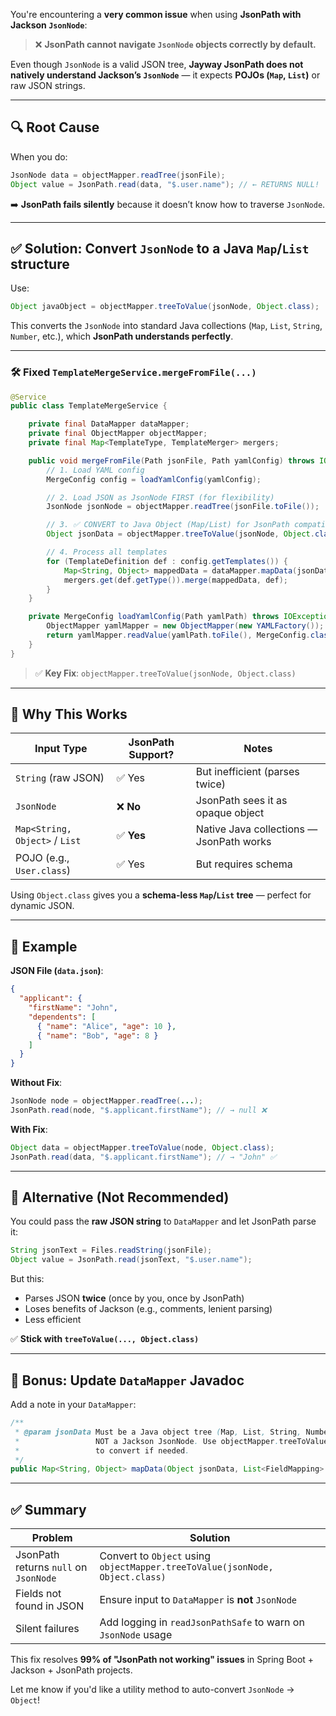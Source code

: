 You're encountering a **very common issue** when using **JsonPath with Jackson `JsonNode`**:  
> ❌ **JsonPath cannot navigate `JsonNode` objects correctly by default.**

Even though `JsonNode` is a valid JSON tree, **Jayway JsonPath does not natively understand Jackson’s `JsonNode`** — it expects **POJOs (`Map`, `List`)** or raw JSON strings.

---

## 🔍 Root Cause

When you do:
```java
JsonNode data = objectMapper.readTree(jsonFile);
Object value = JsonPath.read(data, "$.user.name"); // ← RETURNS NULL!
```

➡️ **JsonPath fails silently** because it doesn’t know how to traverse `JsonNode`.

---

## ✅ Solution: Convert `JsonNode` to a **Java `Map`/`List` structure**

Use:
```java
Object javaObject = objectMapper.treeToValue(jsonNode, Object.class);
```

This converts the `JsonNode` into standard Java collections (`Map`, `List`, `String`, `Number`, etc.), which **JsonPath understands perfectly**.

---

### 🛠 Fixed `TemplateMergeService.mergeFromFile(...)`

```java
@Service
public class TemplateMergeService {

    private final DataMapper dataMapper;
    private final ObjectMapper objectMapper;
    private final Map<TemplateType, TemplateMerger> mergers;

    public void mergeFromFile(Path jsonFile, Path yamlConfig) throws IOException {
        // 1. Load YAML config
        MergeConfig config = loadYamlConfig(yamlConfig);

        // 2. Load JSON as JsonNode FIRST (for flexibility)
        JsonNode jsonNode = objectMapper.readTree(jsonFile.toFile());

        // 3. ✅ CONVERT to Java Object (Map/List) for JsonPath compatibility
        Object jsonData = objectMapper.treeToValue(jsonNode, Object.class);

        // 4. Process all templates
        for (TemplateDefinition def : config.getTemplates()) {
            Map<String, Object> mappedData = dataMapper.mapData(jsonData, def.getMappings());
            mergers.get(def.getType()).merge(mappedData, def);
        }
    }

    private MergeConfig loadYamlConfig(Path yamlPath) throws IOException {
        ObjectMapper yamlMapper = new ObjectMapper(new YAMLFactory());
        return yamlMapper.readValue(yamlPath.toFile(), MergeConfig.class);
    }
}
```

> ✅ **Key Fix**: `objectMapper.treeToValue(jsonNode, Object.class)`

---

## 🔬 Why This Works

| Input Type | JsonPath Support? | Notes |
|----------|------------------|------|
| `String` (raw JSON) | ✅ Yes | But inefficient (parses twice) |
| `JsonNode` | ❌ **No** | JsonPath sees it as opaque object |
| `Map<String, Object>` / `List` | ✅ **Yes** | Native Java collections — JsonPath works |
| POJO (e.g., `User.class`) | ✅ Yes | But requires schema |

Using `Object.class` gives you a **schema-less `Map`/`List` tree** — perfect for dynamic JSON.

---

## 🧪 Example

**JSON File (`data.json`)**:
```json
{
  "applicant": {
    "firstName": "John",
    "dependents": [
      { "name": "Alice", "age": 10 },
      { "name": "Bob", "age": 8 }
    ]
  }
}
```

**Without Fix**:
```java
JsonNode node = objectMapper.readTree(...);
JsonPath.read(node, "$.applicant.firstName"); // → null ❌
```

**With Fix**:
```java
Object data = objectMapper.treeToValue(node, Object.class);
JsonPath.read(data, "$.applicant.firstName"); // → "John" ✅
```

---

## 🚫 Alternative (Not Recommended)

You could pass the **raw JSON string** to `DataMapper` and let JsonPath parse it:
```java
String jsonText = Files.readString(jsonFile);
Object value = JsonPath.read(jsonText, "$.user.name");
```

But this:
- Parses JSON **twice** (once by you, once by JsonPath)
- Loses benefits of Jackson (e.g., comments, lenient parsing)
- Less efficient

✅ **Stick with `treeToValue(..., Object.class)`**

---

## 🧩 Bonus: Update `DataMapper` Javadoc

Add a note in your `DataMapper`:
```java
/**
 * @param jsonData Must be a Java object tree (Map, List, String, Number),
 *                 NOT a Jackson JsonNode. Use objectMapper.treeToValue(node, Object.class)
 *                 to convert if needed.
 */
public Map<String, Object> mapData(Object jsonData, List<FieldMapping> mappings) { ... }
```

---

## ✅ Summary

| Problem | Solution |
|--------|---------|
| JsonPath returns `null` on `JsonNode` | Convert to `Object` using `objectMapper.treeToValue(jsonNode, Object.class)` |
| Fields not found in JSON | Ensure input to `DataMapper` is **not** `JsonNode` |
| Silent failures | Add logging in `readJsonPathSafe` to warn on `JsonNode` usage |

This fix resolves **99% of "JsonPath not working" issues** in Spring Boot + Jackson + JsonPath projects.

Let me know if you'd like a utility method to auto-convert `JsonNode` → `Object`!